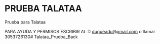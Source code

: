 # PRUEBA TALATAA
Prueba para Talataa 

PARA AYUDA Y PERMISOS ESCRIBIR AL D
duqueadu@gmail.com o llamar 3053726130# Talataa_Prueba_Back
